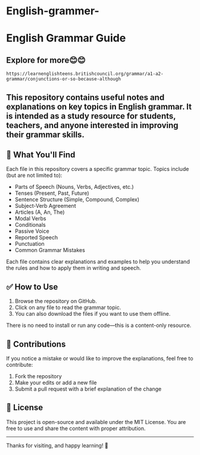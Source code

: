 # English-grammer-
# English Grammar Guide

##  Explore for more😊😊
```
https://learnenglishteens.britishcouncil.org/grammar/a1-a2-grammar/conjunctions-or-so-because-although
```



##  This repository contains useful notes and explanations on key topics in **English grammar**. It is intended as a study resource for students, teachers, and anyone interested in improving their grammar skills.

## 📘 What You'll Find

Each file in this repository covers a specific grammar topic. Topics include (but are not limited to):

- Parts of Speech (Nouns, Verbs, Adjectives, etc.)
- Tenses (Present, Past, Future)
- Sentence Structure (Simple, Compound, Complex)
- Subject-Verb Agreement
- Articles (A, An, The)
- Modal Verbs
- Conditionals
- Passive Voice
- Reported Speech
- Punctuation
- Common Grammar Mistakes

Each file contains clear explanations and examples to help you understand the rules and how to apply them in writing and speech.

## ✅ How to Use

1. Browse the repository on GitHub.
2. Click on any file to read the grammar topic.
3. You can also download the files if you want to use them offline.

There is no need to install or run any code—this is a content-only resource.

## 🤝 Contributions

If you notice a mistake or would like to improve the explanations, feel free to contribute:

1. Fork the repository
2. Make your edits or add a new file
3. Submit a pull request with a brief explanation of the change

## 📜 License

This project is open-source and available under the MIT License. You are free to use and share the content with proper attribution.

---

Thanks for visiting, and happy learning! 🌟
